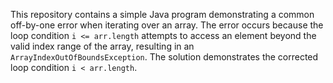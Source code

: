 This repository contains a simple Java program demonstrating a common off-by-one error when iterating over an array. The error occurs because the loop condition `i <= arr.length` attempts to access an element beyond the valid index range of the array, resulting in an `ArrayIndexOutOfBoundsException`. The solution demonstrates the corrected loop condition `i < arr.length`.